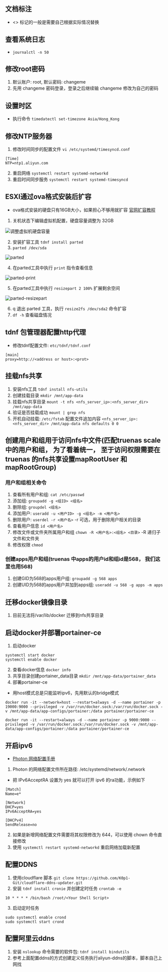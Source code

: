 ## 文档标注
* <> 标记的一般是需要自己根据实际情况替换

## 查看系统日志
* `journalctl -n 50`

## 修改root密码
1. 默认账户: root, 默认密码: changeme
2. 先用 changeme 密码登录，登录之后继续输 changeme 修改为自己的密码

## 设置时区
* 执行命令 `timedatectl set-timezone Asia/Hong_Kong`

## 修改NTP服务器
1. 修改时间同步的配置文件 `vi /etc/systemd/timesyncd.conf`
```
[Time]
NTP=ntp1.aliyun.com
```
2. 重启网络 `systemctl restart systemd-networkd`
3. 重启时间同步服务 `systemctl restart systemd-timesyncd`

## ESXI通过ova格式安装后扩容
* ova格式安装的硬盘只有16GB大小，如果担心不够用就扩容 [官网扩容教程](https://vmware.github.io/photon/assets/files/html/3.0/photon_troubleshoot/expanding-disk-partition.html)
1. 关机状态下编辑虚拟机配置，硬盘容量调整为 32GB

![调整虚拟机硬盘容量](./image/调整虚拟机硬盘.jpg)

2. 安装扩容工具 `tdnf install parted`
3. `parted /dev/sda`

![parted](./image/parted.jpg)

4. 在parted工具中执行 `print` 指令查看信息

![parted-print](./image/parted-print.jpg)

5. 在parted工具中执行 `resizepart 2 100%` 扩展剩余空间

![parted-resizepart](./image/parted-resizepart.jpg)

6. q 退出 parted 工具，执行 `resize2fs /dev/sda2` 命令扩容
7. `df -h` 查看磁盘情况


## tdnf 包管理器配置http代理
* 修改tdnf配置文件: `etc/tdnf/tdnf.conf`

```
[main]
proxy=http://<address or host>:<prot>
```

## 挂载nfs共享
1. 安装nfs工具 `tdnf install nfs-utils`
2. 创建挂载目录 `mkdir /mnt/app-data`
3. 挂载nfs共享目录 `mount -t nfs <nfs_server_ip>:<nfs_server_dir> /mnt/app-data`
4. 验证是否挂载成功 `mount | grep nfs`
5. 开机自动挂载: `/etc/fstab` 配置文件追加内容 `<nfs_server_ip>:<nfs_server_dir> /mnt/app-data nfs defaults 0 0`

## 创建用户和组用于访问nfs中文件(匹配truenas scale中的用户和组， 为了看着统一， 至于访问权限需要在 truenas 的nfs共享设置mapRootUser 和 mapRootGroup)
### 用户和组相关命令
1. 查看所有用户和组: `cat /etc/passwd`
2. 添加组: `groupadd -g <组ID> <组名>`
3. 删除组: `groupdel <组名>`
4. 添加用户: `useradd -u <用户ID> -g <组名> -m <用户名>`
5. 删除用户: `userdel -r <用户名>` -r 可选，用于删除用户相关的目录
6. 查看用户信息 `id <用户名>`
7. 修改文件或文件夹所属用户和组 `chown -R <用户名>:<组名> <目录>` -R 递归子文件和文件夹
8. 修改权限 `chmod`

### 创建apps用户和组(truenas 中apps的用户id和组id是568， 我们这里也用568)
1. 创建GID为568的apps用户组: `groupadd -g 568 apps`
2. 创建UID为568的apps用户并加到apps组: `useradd -u 568 -g apps -m apps`


## 迁移docker镜像目录
1. 目前无法将/var/lib/docker 迁移到nfs共享目录

## 启动docker并部署portainer-ce
1. 启动docker

```
systemctl start docker
systemctl enable docker
```

2. 查看docker信息 `docker info`
3. 共享目录创建portainer_data目录 `mkdir /mnt/app-data/portainer_data`
4. 部署portainer-ce

* 用host模式总是只能监听ipv6，先用默认的bridge模式

```
docker run -it --network=host --restart=always -d --name portainer -p 19000:9000 --privileged -v /var/run/docker.sock:/var/run/docker.sock -v /mnt/app-data/app-configs/portainer:/data portainer/portainer-ce

docker run -it --restart=always -d --name portainer -p 9000:9000 --privileged -v /var/run/docker.sock:/var/run/docker.sock -v /mnt/app-data/app-configs/portainer:/data portainer/portainer-ce
```

## 开启ipv6
* [Photon 网络配置手册](https://vmware.github.io/photon/assets/files/html/3.0/photon_admin/configuring-network-interfaces.html)
1. Photon 的网络配置文件所在路径: /etc/systemd/network/<your network config name>.network

* 把 IPv6AcceptRA 设置为 yes 就可以打开 ipv6 的ra功能，示例如下
```
[Match]
Name=e*

[Network]
DHCP=yes
IPv6AcceptRA=yes

[DHCPv4]
SendRelease=no
```
2. 如果是新增网络配置文件需要将其权限修改为 644，可以使用 chown 命令直接修改
3. 使用 `systemctl restart systemd-networkd` 重启网络加载新配置

## 配置DDNS
1. 使用cloudflare 脚本 `git clone https://github.com/K0p1-Git/cloudflare-ddns-updater.git`
2. 安装 `tdnf install cronie` 并创建定时任务 `crontab -e`
```
10 * * * * /bin/bash /root/<Your Shell Script>
```
3. 启动定时任务
```
sudo systemctl enable crond
sudo systemctl start crond
```

## 配置阿里云ddns
1. 安装 `nslookup` 命令需要的软件包: `tdnf install bindutils`
2. 参考上面配置ddns的方式创建定义任务执行aliyun-ddns的脚本，脚本自己上网找